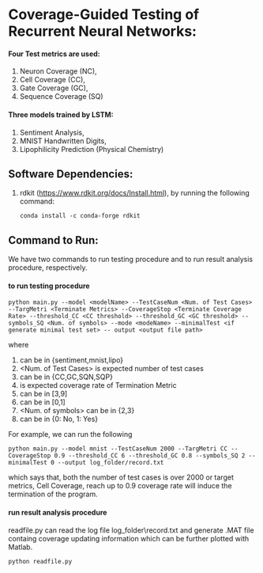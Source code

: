 # Coverage-Guided Testing of Recurrent Neural Networks: 

#### Four Test metrics are used: 
1. Neuron Coverage (NC), 
2. Cell Coverage (CC), 
3. Gate Coverage (GC), 
4. Sequence Coverage (SQ)

#### Three models trained by LSTM: 
1. Sentiment Analysis, 
2. MNIST Handwritten Digits, 
3. Lipophilicity Prediction (Physical Chemistry)

## Software Dependencies: 

1. rdkit (https://www.rdkit.org/docs/Install.html), by running the following command: 

       conda install -c conda-forge rdkit
      
      

## Command to Run: 

We have two commands to run testing procedure and to run result analysis procedure, respectively. 

#### to run testing procedure

    python main.py --model <modelName> --TestCaseNum <Num. of Test Cases> --TargMetri <Terminate Metrics> --CoverageStop <Terminate Coverage Rate> --threshold_CC <CC threshold> --threshold_GC <GC threshold> --symbols_SQ <Num. of symbols> --mode <modeName> --minimalTest <if generate minimal test set> -- output <output file path>

where 
1. <modelName> can be in {sentiment,mnist,lipo}
2. <Num. of Test Cases> is expected number of test cases
3. <Termination Metrics> can be in {CC,GC,SQN,SQP}
4. <Termination Coverage Rate> is expected coverage rate of Termination Metric
5. <CC threshold> can be in [3,9]  
6. <MC threshold> can be in [0,1]
7. <Num. of symbols> can be in {2,3}
8. <Generate minimal test set> can be in {0: No, 1: Yes}

For example, we can run the following 

    python main.py --model mnist --TestCaseNum 2000 --TargMetri CC --CoverageStop 0.9 --threshold_CC 6 --threshold_GC 0.8 --symbols_SQ 2 --minimalTest 0 --output log_folder/record.txt

which says that, both the number of test cases is over 2000 or target metrics, Cell Coverage, reach up to 0.9 coverage rate will induce the termination of the program.

#### run result analysis procedure
readfile.py can read the log file log_folder\record.txt and generate .MAT file containg coverage updating information which can be further plotted with Matlab.

    python readfile.py
